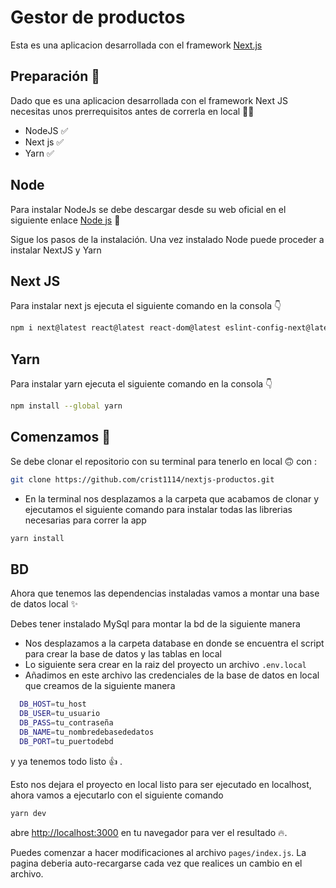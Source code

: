 # Gestor de productos

Esta es una aplicacion desarrollada con el framework [Next.js](https://nextjs.org/) 

## Preparación :t-rex:	
Dado que es una aplicacion desarrollada con el framework Next JS necesitas unos prerrequisitos antes de correrla en local :face_in_clouds:

- NodeJS :white_check_mark:	
- Next js :white_check_mark:	
- Yarn :white_check_mark:	
## Node
Para instalar NodeJs se debe descargar desde su web oficial en el siguiente enlace
[Node js](https://nodejs.org/en/download/)  :slightly_smiling_face:	

Sigue los pasos de la instalación.
Una vez instalado Node puede proceder a instalar NextJS y Yarn 

## Next JS

Para instalar next js ejecuta el siguiente comando en la consola :point_down:	
```bash
npm i next@latest react@latest react-dom@latest eslint-config-next@latest
``` 

## Yarn
Para instalar yarn ejecuta el siguiente comando en la consola :point_down:	
```bash
npm install --global yarn
``` 
## Comenzamos :rocket:	
Se debe clonar el repositorio con su terminal para tenerlo en local :upside_down_face: con :

```bash
git clone https://github.com/crist1114/nextjs-productos.git
```
- En la terminal nos desplazamos a la carpeta que acabamos de clonar y ejecutamos el siguiente comando para instalar todas las librerias necesarias para correr la app
```bash
yarn install
```
## BD
Ahora que tenemos las dependencias instaladas vamos a montar una base de datos local :sparkles:

Debes tener instalado MySql para montar la bd de la siguiente manera
- Nos desplazamos a la carpeta database en donde se encuentra el script para crear la base de datos y las tablas en local
- Lo siguiente sera crear en la raiz del proyecto un archivo ``` .env.local ``` 
- Añadimos en este archivo las credenciales de la base de datos en local que creamos de la siguiente manera

```bash
  DB_HOST=tu_host
  DB_USER=tu_usuario
  DB_PASS=tu_contraseña
  DB_NAME=tu_nombredebasededatos
  DB_PORT=tu_puertodebd
```
y ya tenemos todo listo :+1: .

Esto nos dejara el proyecto en local listo para ser ejecutado en localhost, ahora vamos a ejecutarlo con el siguiente comando

```bash
yarn dev
```
abre [http://localhost:3000](http://localhost:3000) en tu navegador para ver el resultado :fire:.

Puedes comenzar a hacer modificaciones al archivo `pages/index.js`. La pagina deberia auto-recargarse cada vez que realices un cambio en el archivo.

